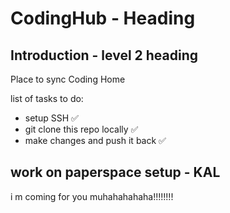 # CodingHub - Heading 

## Introduction - level 2 heading 

Place to sync Coding Home

list of tasks to do: 
- setup SSH ✅
- git clone this repo locally ✅
- make changes and push it back ✅

## work on paperspace setup - KAL
i m coming for you muhahahahaha!!!!!!!!
